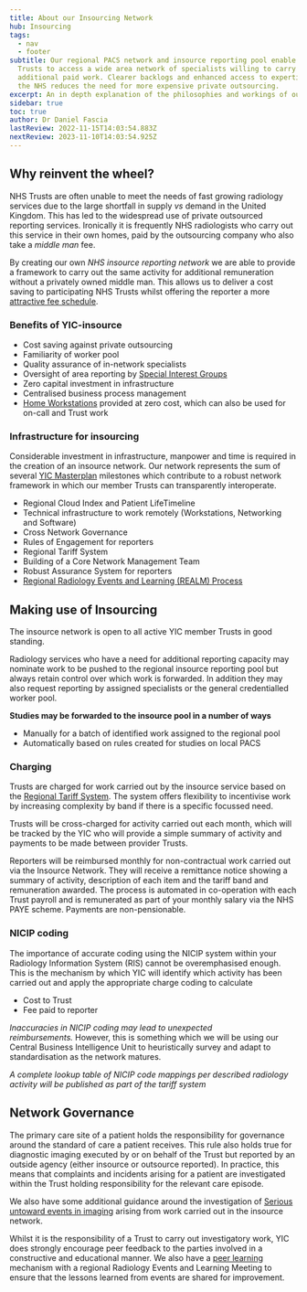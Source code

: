 ```yaml
---
title: About our Insourcing Network
hub: Insourcing
tags:
  - nav
  - footer
subtitle: Our regional PACS network and insource reporting pool enable member
  Trusts to access a wide area network of specialists willing to carry out
  additional paid work. Clearer backlogs and enhanced access to expertise within
  the NHS reduces the need for more expensive private outsourcing.
excerpt: An in depth explanation of the philosophies and workings of our network
sidebar: true
toc: true
author: Dr Daniel Fascia
lastReview: 2022-11-15T14:03:54.883Z
nextReview: 2023-11-10T14:03:54.925Z
---
```

## Why reinvent the wheel?

NHS Trusts are often unable to meet the needs of fast growing radiology services due to the large shortfall in supply *vs* demand in the United Kingdom. This has led to the widespread use of private outsourced reporting services. Ironically it is frequently NHS radiologists who carry out this service in their own homes, paid by the outsourcing company who also take a *middle man* fee.

By creating our own *NHS insource reporting network* we are able to provide a framework to carry out the same activity for additional remuneration without a privately owned middle man. This allows us to deliver a cost saving to participating NHS Trusts whilst offering the reporter a more [attractive fee schedule](/insourcing/regional-tariff-pricing/).

### Benefits of YIC-insource

* Cost saving against private outsourcing
* Familiarity of worker pool
* Quality assurance of in-network specialists
* Oversight of area reporting by [Special Interest Groups](/groups)
* Zero capital investment in infrastructure
* Centralised business process management
* [Home Workstations](/technology/technology-for-remote-work/) provided at zero cost, which can also be used for on-call and Trust work

### Infrastructure for insourcing

Considerable investment in infrastructure, manpower and time is required in the creation of an insource network. Our network represents the sum of several [YIC Masterplan](/about-our-network/#the-masterplan) milestones which contribute to a robust network framework in which our member Trusts can transparently interoperate.

* Regional Cloud Index and Patient LifeTimeline
* Technical infrastructure to work remotely (Workstations, Networking and Software)
* Cross Network Governance
* Rules of Engagement for reporters
* Regional Tariff System
* Building of a Core Network Management Team
* Robust Assurance System for reporters
* [Regional Radiology Events and Learning (REALM) Process](/peer-learning-feedback/)

## Making use of Insourcing

The insource network is open to all active YIC member Trusts in good standing.

Radiology services who have a need for additional reporting capacity may nominate work to be pushed to the regional insource reporting pool but always retain control over which work is forwarded. In addition they may also request reporting by assigned specialists or the general credentialled worker pool.

**Studies may be forwarded to the insource pool in a number of ways**

* Manually for a batch of identified work assigned to the regional pool
* Automatically based on rules created for studies on local PACS

### Charging

Trusts are charged for work carried out by the insource service based on the [Regional Tariff System](/insourcing/regional-tariff-pricing/). The system offers flexibility to incentivise work by increasing complexity by band if there is a specific focussed need.

Trusts will be cross-charged for activity carried out each month, which will be tracked by the YIC who will provide a simple summary of activity and payments to be made between provider Trusts.

Reporters will be reimbursed monthly for non-contractual work carried out via the Insource Network. They will receive a remittance notice showing a summary of activity, description of each item and the tariff band and remuneration awarded. The process is automated in co-operation with each Trust payroll and is remunerated as part of your monthly salary via the NHS PAYE scheme. Payments are non-pensionable.

### NICIP coding

The importance of accurate coding using the NICIP system within your Radiology Information System (RIS) cannot be overemphasised enough. This is the mechanism by which YIC will identify which activity has been carried out and apply the appropriate charge coding to calculate

* Cost to Trust
* Fee paid to reporter

*Inaccuracies in NICIP coding may lead to unexpected reimbursements.* However, this is something which we will be using our Central Business Intelligence Unit to heuristically survey and adapt to standardisation as the network matures.

_A complete lookup table of NICIP code mappings per described radiology activity will be published as part of the tariff system_

## Network Governance

The primary care site of a patient holds the responsibility for governance around the standard of care a patient receives. This rule also holds true for diagnostic imaging executed by or on behalf of the Trust but reported by an outside agency (either insource or outsource reported). In practice, this means that complaints and incidents arising for a patient are investigated within the Trust holding responsibility for the relevant care episode.

We also have some additional guidance around the investigation of [Serious untoward events in imaging](https://yorkshireimaging.nhs.uk/peer-learning/#serious-untoward-events) arising from work carried out in the insource network.

Whilst it is the responsibility of a Trust to carry out investigatory work, YIC does strongly encourage peer feedback to the parties involved in a constructive and educational manner. We also have a [peer learning](/peer-learning/) mechanism with a regional Radiology Events and Learning Meeting to ensure that the lessons learned from events are shared for improvement.
